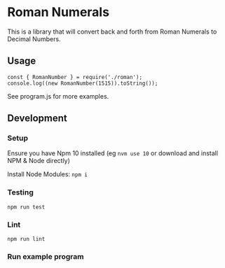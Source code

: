 # Roman Numerals

This is a library that will convert back and forth from Roman Numerals to Decimal Numbers.

## Usage

```
const { RomanNumber } = require('./roman');
console.log((new RomanNumber(1515)).toString());
```

See program.js for more examples.

## Development

### Setup

Ensure you have Npm 10 installed (eg `nvm use 10` or download and install NPM & Node directly)

Install Node Modules:
`npm i`

### Testing

`npm run test`

### Lint

`npm run lint`

### Run example program